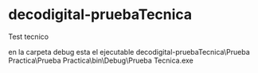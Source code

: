 # decodigital-pruebaTecnica
Test tecnico

en la carpeta debug esta el ejecutable 
decodigital-pruebaTecnica\Prueba Practica\Prueba Practica\bin\Debug\Prueba Tecnica.exe
